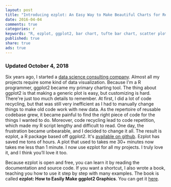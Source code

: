 ```yaml
---
layout: post
title: "Introducing ezplot: An Easy Way to Make Beautiful Charts for Real World Clients"
date: 2016-04-04 
comments: true
categories: r
keywords: "R, ezplot, ggplot2, bar chart, tufte bar chart, scatter plot, heatmaps, interval plot, histogram, density plot, labeled bar chart, line plot, tufte slopegraph"
published: true
share: true
ads: true
---
```


### Updated October 4, 2018

Six years ago, I started a [data science consulting company](http://www.cabaceo.com/). Almost all my projects require some kind of data visualization. Because I'm a R programmer, ggplot2 became my primary charting tool. The thing about ggplot2 is that making a generic plot is easy, but customizing is hard. There're just too much details to remember. At first, I did a lot of code recycling, but that was still very inefficient as I had to manually change things to make old code work with new data. As the repertoire of reusable codebase grew, it became painful to find the right piece of code for the things I wanted to do. Moreover, code recycling lead to code repetition, which made my R script lengthy and difficult to read. One day, the frustration became unbearable, and I decided to change it all. The result is ezplot, a R package based off ggplot2. It's [available on github](https://github.com/gmlang/ezplot). Ezplot has saved me tons of hours. A plot that used to takes me 30+ minutes now takes me less than 1 minute. I now use ezplot for all my projects. I truly love it, and I think you’ll love it too.

Because ezplot is open and free, you can learn it by reading the documentation and source code. If you want a shortcut, I also wrote a book, teaching you how to use it step by step with many examples. The book is called **ezplot: How to Easily Make ggplot2 Graphics**. You can get it [here](https://leanpub.com/ezplot). 
